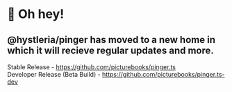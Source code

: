 # 👋 Oh hey!
## @hystleria/pinger has moved to a new home in which it will recieve regular updates and more. 

Stable Release - https://github.com/picturebooks/pinger.ts<br>
Developer Release (Beta Build) - https://github.com/picturebooks/pinger.ts-dev
